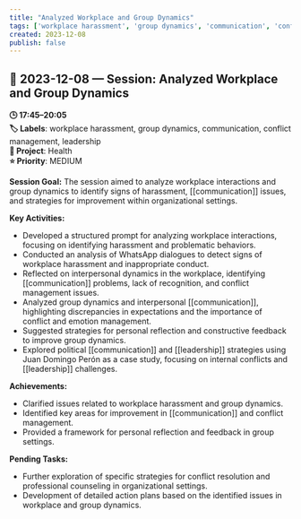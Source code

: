 ```yaml
---
title: "Analyzed Workplace and Group Dynamics"
tags: ['workplace harassment', 'group dynamics', 'communication', 'conflict management', 'leadership']
created: 2023-12-08
publish: false
---
```


## 📅 2023-12-08 — Session: Analyzed Workplace and Group Dynamics

**🕒 17:45–20:05**  
**🏷️ Labels**: workplace harassment, group dynamics, communication, conflict management, leadership  
**📂 Project**: Health  
**⭐ Priority**: MEDIUM  


**Session Goal:**
The session aimed to analyze workplace interactions and group dynamics to identify signs of harassment, [[communication]] issues, and strategies for improvement within organizational settings.

**Key Activities:**
- Developed a structured prompt for analyzing workplace interactions, focusing on identifying harassment and problematic behaviors.
- Conducted an analysis of WhatsApp dialogues to detect signs of workplace harassment and inappropriate conduct.
- Reflected on interpersonal dynamics in the workplace, identifying [[communication]] problems, lack of recognition, and conflict management issues.
- Analyzed group dynamics and interpersonal [[communication]], highlighting discrepancies in expectations and the importance of conflict and emotion management.
- Suggested strategies for personal reflection and constructive feedback to improve group dynamics.
- Explored political [[communication]] and [[leadership]] strategies using Juan Domingo Perón as a case study, focusing on internal conflicts and [[leadership]] challenges.

**Achievements:**
- Clarified issues related to workplace harassment and group dynamics.
- Identified key areas for improvement in [[communication]] and conflict management.
- Provided a framework for personal reflection and feedback in group settings.

**Pending Tasks:**
- Further exploration of specific strategies for conflict resolution and professional counseling in organizational settings.
- Development of detailed action plans based on the identified issues in workplace and group dynamics.
